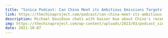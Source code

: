 ```yaml
---
title: "Sinica Podcast: Can China Meet its Ambitious Emissions Targets?"
link: https://thechinaproject.com/podcast/can-china-meet-its-ambitious-emissions-targets/
description: Michael Davidson chats with Kaiser Kuo about China's recent climate and power development
img: https://thechinaproject.com/wp-content/uploads/2023/03/podcast_sinicablack_square-2048x2048.png
date: 2021-10-07
---
```

